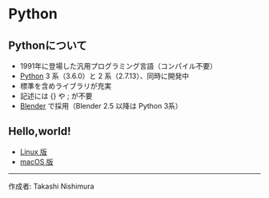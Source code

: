 # Python

## Pythonについて

* 1991年に登場した汎用プログラミング言語（コンパイル不要）
* [Python](https://ja.wikipedia.org/wiki/Python) 3 系（3.6.0）と 2 系（2.7.13）、同時に開発中
* 標準を含めライブラリが充実
* 記述には {} や ; が不要
* [Blender](https://ja.wikipedia.org/wiki/Blender) で採用（Blender 2.5 以降は Python 3系）

## Hello,world!

* [Linux 版](https://github.com/TakashiNishimura/HelloWorld/blob/master/Python/Python_linux.md)
* [macOS 版](https://github.com/TakashiNishimura/HelloWorld/blob/master/Python/Python_mac.md)

***
作成者: Takashi Nishimura